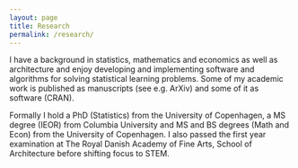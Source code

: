 ```yaml
---
layout: page
title: Research
permalink: /research/
---
```



I have a background in statistics, mathematics and economics as well as architecture and enjoy developing and implementing software and algorithms for solving statistical learning problems. Some of my academic work is published as manuscripts (see e.g. ArXiv) and some of it as software (CRAN).

Formally I hold a PhD (Statistics) from the University of Copenhagen, a MS degree (IEOR) from Columbia University and MS and BS degrees (Math and Econ) from the University of Copenhagen. I also passed the first year examination at The Royal Danish Academy of Fine Arts, School of Architecture before shifting focus to STEM.
